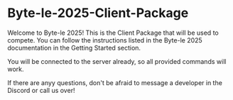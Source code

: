 # Byte-le-2025-Client-Package
Welcome to Byte-le 2025! This is the Client Package that will be used to compete. You can follow the instructions listed in the Byte-le 2025 documentation in the Getting Started section.

You will be connected to the server already, so all provided commands will work.

If there are anyy questions, don't be afraid to message a developer in the Discord or call us over!

